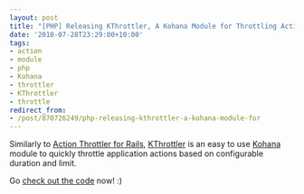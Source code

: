 ```yaml
---
layout: post
title: "[PHP] Releasing KThrottler, A Kohana Module for Throttling Actions"
date: '2010-07-28T23:29:00+10:00'
tags:
- action
- module
- php
- Kohana
- throttler
- KThrottler
- throttle
redirect_from:
- /post/870726249/php-releasing-kthrottler-a-kohana-module-for
---
```

Similarly to [Action Throttler for Rails](http://fredwu.me/post/658651700/rails-releasing-action-throttler-a-rails-plugin-for), [KThrottler](http://github.com/fredwu/kthrottler) is an easy to use [Kohana](http://kohanaframework.org/) module to quickly throttle application actions based on configurable duration and limit.

Go [check out the code](http://github.com/fredwu/kthrottler) now! :)

